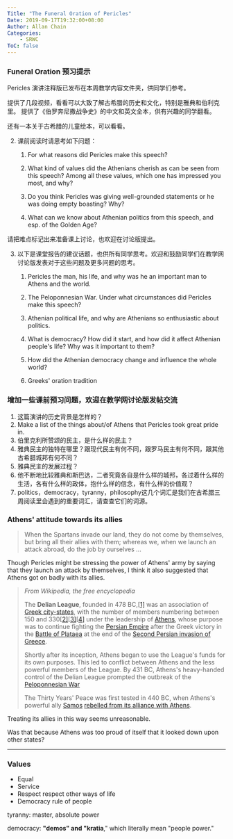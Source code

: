 ```yaml
---
Title: "The Funeral Oration of Pericles"
Date: 2019-09-17T19:32:00+08:00
Author: Allan Chain
Categories:
    - SRWC
ToC: false
---
```


### Funeral Oration 预习提示

Pericles 演讲注释版已发布在本周教学内容文件夹，供同学们参考。 

提供了几段视频，看看可以大致了解古希腊的历史和文化，特别是雅典和伯利克里。
提供了《伯罗奔尼撒战争史》的中文和英文全本，供有兴趣的同学翻看。

还有一本关于古希腊的儿童绘本，可以看看。

2. 课前阅读时请思考如下问题：

    1. For what reasons did Pericles make this speech?

    2. What kind of values did the Athenians cherish as can be seen from this speech? Among all these values, which one has impressed you most, and why?

    3. Do you think Pericles was giving well-grounded statements or he was doing empty boasting? Why?

    4. What can we know about Athenian politics from this speech, and esp. of the Golden Age?

请把难点标记出来准备课上讨论，也欢迎在讨论版提出。

3. 以下是课堂报告的建议话题，也供所有同学思考。欢迎和鼓励同学们在教学网讨论版发表对于这些问题及更多问题的思考。

    1. Pericles the man, his life, and why was he an important man to Athens and the world.

    2. The Peloponnesian War. Under what circumstances did Pericles make this speech?

    3. Athenian political life, and why are Athenians so enthusiastic about politics.

    4. What is democracy? How did it start, and how did it affect Athenian people's life? Why was it important to them?

    5. How did the Athenian democracy change and influence the whole world?

    6. Greeks' oration tradition

### 增加一些课前预习问题，欢迎在教学网讨论版发帖交流

1. 这篇演讲的历史背景是怎样的？
2. Make a list of the things about/of Athens that Pericles took great pride in.
3. 伯里克利所赞颂的民主，是什么样的民主？
4. 雅典民主的独特在哪里？跟现代民主有何不同，跟罗马民主有何不同，跟其他古希腊城邦有何不同？
5. 雅典民主的发展过程？
6. 他不断地比较雅典和斯巴达，二者究竟各自是什么样的城邦，各过着什么样的生活，各有什么样的政体，抱什么样的信念，有什么样的价值观？
7. politics，democracy，tyranny，philosophy这几个词汇是我们在古希腊三周阅读里会遇到的重要词汇，请查查它们的词源。

### Athens' attitude towards its allies

> When the Spartans invade our land, they do not come by themselves, but bring all their allies  with them; whereas  we, when we launch  an attack abroad, do the job by ourselves ...

Though Pericles might be stressing the power of Athens' army by saying that they launch an attack by themselves, I think it also suggested that Athens got on badly with its allies.

> *From Wikipedia, the free encyclopedia*
>
> The **Delian League**, founded in 478 BC,[[1\]](https://en.wikipedia.org/wiki/Delian_League#cite_note-1) was an association of [Greek city-states](https://en.wikipedia.org/wiki/Polis), with the number of members numbering between 150 and 330[[2\]](https://en.wikipedia.org/wiki/Delian_League#cite_note-2)[[3\]](https://en.wikipedia.org/wiki/Delian_League#cite_note-3)[[4\]](https://en.wikipedia.org/wiki/Delian_League#cite_note-4) under the leadership of [Athens](https://en.wikipedia.org/wiki/Classical_Athens), whose purpose was to continue fighting the [Persian Empire](https://en.wikipedia.org/wiki/Achaemenid_Empire) after the Greek victory in the [Battle of Plataea](https://en.wikipedia.org/wiki/Battle_of_Plataea) at the end of the [Second Persian invasion of Greece](https://en.wikipedia.org/wiki/Second_Persian_invasion_of_Greece).
>
> Shortly after its inception, Athens began to use the League's funds for its own purposes. This led to conflict between Athens and the less powerful members of the League. By 431 BC, Athens's heavy-handed control of the Delian League prompted the outbreak of the [Peloponnesian War](https://en.wikipedia.org/wiki/Peloponnesian_War)
>
> The Thirty Years' Peace was first tested in 440 BC, when Athens's powerful ally [Samos](https://en.wikipedia.org/wiki/Samos) [rebelled from its alliance with Athens](https://en.wikipedia.org/wiki/Samian_War). 



Treating its allies in this way seems unreasonable.

Was that because Athens was too proud of itself that it looked down upon other states?

---

### Values

- Equal
- Service
- Respect
    respect other ways of life
- Democracy rule of people

tyranny: master, absolute power

democracy:  **"demos" and "kratia**," which literally mean "people power." 

